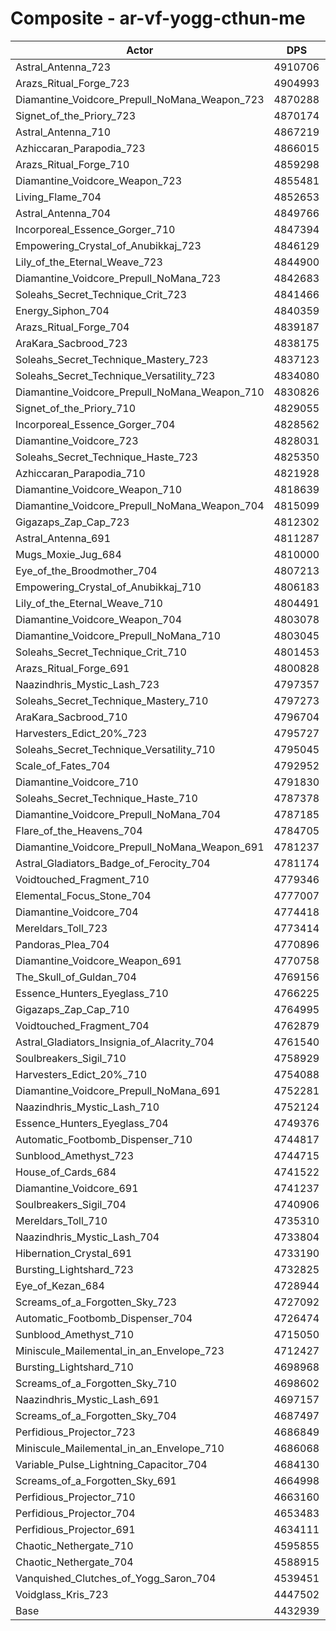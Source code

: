 # Composite - ar-vf-yogg-cthun-me
| Actor | DPS | Increase |
|---|:---:|:---:|
|Astral_Antenna_723|4910706|10.78%|
|Arazs_Ritual_Forge_723|4904993|10.65%|
|Diamantine_Voidcore_Prepull_NoMana_Weapon_723|4870288|9.87%|
|Signet_of_the_Priory_723|4870174|9.86%|
|Astral_Antenna_710|4867219|9.80%|
|Azhiccaran_Parapodia_723|4866015|9.77%|
|Arazs_Ritual_Forge_710|4859298|9.62%|
|Diamantine_Voidcore_Weapon_723|4855481|9.53%|
|Living_Flame_704|4852653|9.47%|
|Astral_Antenna_704|4849766|9.40%|
|Incorporeal_Essence_Gorger_710|4847394|9.35%|
|Empowering_Crystal_of_Anubikkaj_723|4846129|9.32%|
|Lily_of_the_Eternal_Weave_723|4844900|9.29%|
|Diamantine_Voidcore_Prepull_NoMana_723|4842683|9.24%|
|Soleahs_Secret_Technique_Crit_723|4841466|9.22%|
|Energy_Siphon_704|4840359|9.19%|
|Arazs_Ritual_Forge_704|4839187|9.16%|
|AraKara_Sacbrood_723|4838175|9.14%|
|Soleahs_Secret_Technique_Mastery_723|4837123|9.12%|
|Soleahs_Secret_Technique_Versatility_723|4834080|9.05%|
|Diamantine_Voidcore_Prepull_NoMana_Weapon_710|4830826|8.98%|
|Signet_of_the_Priory_710|4829055|8.94%|
|Incorporeal_Essence_Gorger_704|4828562|8.92%|
|Diamantine_Voidcore_723|4828031|8.91%|
|Soleahs_Secret_Technique_Haste_723|4825350|8.85%|
|Azhiccaran_Parapodia_710|4821928|8.77%|
|Diamantine_Voidcore_Weapon_710|4818639|8.70%|
|Diamantine_Voidcore_Prepull_NoMana_Weapon_704|4815099|8.62%|
|Gigazaps_Zap_Cap_723|4812302|8.56%|
|Astral_Antenna_691|4811287|8.53%|
|Mugs_Moxie_Jug_684|4810000|8.51%|
|Eye_of_the_Broodmother_704|4807213|8.44%|
|Empowering_Crystal_of_Anubikkaj_710|4806183|8.42%|
|Lily_of_the_Eternal_Weave_710|4804491|8.38%|
|Diamantine_Voidcore_Weapon_704|4803078|8.35%|
|Diamantine_Voidcore_Prepull_NoMana_710|4803045|8.35%|
|Soleahs_Secret_Technique_Crit_710|4801453|8.31%|
|Arazs_Ritual_Forge_691|4800828|8.30%|
|Naazindhris_Mystic_Lash_723|4797357|8.22%|
|Soleahs_Secret_Technique_Mastery_710|4797273|8.22%|
|AraKara_Sacbrood_710|4796704|8.21%|
|Harvesters_Edict_20%_723|4795727|8.18%|
|Soleahs_Secret_Technique_Versatility_710|4795045|8.17%|
|Scale_of_Fates_704|4792952|8.12%|
|Diamantine_Voidcore_710|4791830|8.10%|
|Soleahs_Secret_Technique_Haste_710|4787378|8.00%|
|Diamantine_Voidcore_Prepull_NoMana_704|4787185|7.99%|
|Flare_of_the_Heavens_704|4784705|7.94%|
|Diamantine_Voidcore_Prepull_NoMana_Weapon_691|4781237|7.86%|
|Astral_Gladiators_Badge_of_Ferocity_704|4781174|7.86%|
|Voidtouched_Fragment_710|4779346|7.81%|
|Elemental_Focus_Stone_704|4777007|7.76%|
|Diamantine_Voidcore_704|4774418|7.70%|
|Mereldars_Toll_723|4773414|7.68%|
|Pandoras_Plea_704|4770896|7.62%|
|Diamantine_Voidcore_Weapon_691|4770758|7.62%|
|The_Skull_of_Guldan_704|4769156|7.58%|
|Essence_Hunters_Eyeglass_710|4766225|7.52%|
|Gigazaps_Zap_Cap_710|4764995|7.49%|
|Voidtouched_Fragment_704|4762879|7.44%|
|Astral_Gladiators_Insignia_of_Alacrity_704|4761540|7.41%|
|Soulbreakers_Sigil_710|4758929|7.35%|
|Harvesters_Edict_20%_710|4754088|7.24%|
|Diamantine_Voidcore_Prepull_NoMana_691|4752281|7.20%|
|Naazindhris_Mystic_Lash_710|4752124|7.20%|
|Essence_Hunters_Eyeglass_704|4749376|7.14%|
|Automatic_Footbomb_Dispenser_710|4744817|7.04%|
|Sunblood_Amethyst_723|4744715|7.03%|
|House_of_Cards_684|4741522|6.96%|
|Diamantine_Voidcore_691|4741237|6.95%|
|Soulbreakers_Sigil_704|4740906|6.95%|
|Mereldars_Toll_710|4735310|6.82%|
|Naazindhris_Mystic_Lash_704|4733804|6.79%|
|Hibernation_Crystal_691|4733190|6.77%|
|Bursting_Lightshard_723|4732825|6.76%|
|Eye_of_Kezan_684|4728944|6.68%|
|Screams_of_a_Forgotten_Sky_723|4727092|6.64%|
|Automatic_Footbomb_Dispenser_704|4726474|6.62%|
|Sunblood_Amethyst_710|4715050|6.36%|
|Miniscule_Mailemental_in_an_Envelope_723|4712427|6.30%|
|Bursting_Lightshard_710|4698968|6.00%|
|Screams_of_a_Forgotten_Sky_710|4698602|5.99%|
|Naazindhris_Mystic_Lash_691|4697157|5.96%|
|Screams_of_a_Forgotten_Sky_704|4687497|5.74%|
|Perfidious_Projector_723|4686849|5.73%|
|Miniscule_Mailemental_in_an_Envelope_710|4686068|5.71%|
|Variable_Pulse_Lightning_Capacitor_704|4684130|5.67%|
|Screams_of_a_Forgotten_Sky_691|4664998|5.23%|
|Perfidious_Projector_710|4663160|5.19%|
|Perfidious_Projector_704|4653483|4.98%|
|Perfidious_Projector_691|4634111|4.54%|
|Chaotic_Nethergate_710|4595855|3.68%|
|Chaotic_Nethergate_704|4588915|3.52%|
|Vanquished_Clutches_of_Yogg_Saron_704|4539451|2.40%|
|Voidglass_Kris_723|4447502|0.33%|
|Base|4432939|0.00%|
